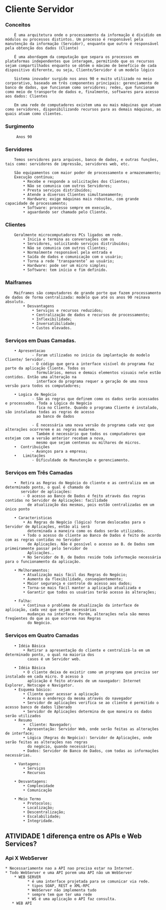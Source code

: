 # Cliente Servidor
### Conceitos
        É uma arquitetura onde o processamento da informação é dividido em módulos ou processos distintos. Um processo é responsável pela manutenção da informação (Servidor), enquanto que outro é responsável pela obtenção dos dados (Cliente)
        
        É uma abordagem da computação que separa os processos em plataformas independentes que interagem, permitindo que os recursos sejam compartilhados enquanto se obtém o máximo de benefício de cada dispositivo diferente, ou seja, Cliente/Servidor é um modelo lógico
        
        Sistema inovador surgido nos anos 90 e muito utilizado no meio corporativo, baseado em três componentes principais: gerenciamento de banco de dados, que funcionam como servidores; redes, que funcionam como meio de transporte de dados e, finalmente, softwares para acesso aos dados: Clientes
        
        Em uma rede de computadores existem uma ou mais máquinas que atuam como servidores, disponibilizando recursos para as demais máquinas, as quais atuam como clientes.
        
### Surgimento
         Anos 90

### Servidores
        Temos servidores para arquivos, banco de dados, e outras funções, tais como: servidores de impressão, servidores web, etc.
         
        São equipamentos com maior poder de processamento e armazenamento;
        Execução contínua;
            • Recebe e responde a solicitações dos Clientes;
            • Não se comunica com outros Servidores;
            • Presta serviços distribuídos;
            • Atende a diversos Clientes simultaneamente;
            • Hardware; exige máquinas mais robustas, com grande capacidade de processamento;
            • Software: processo sempre em execução,
            • aguardando ser chamado pelo Cliente.
### Clientes
        Geralmente microcomputadores PCs ligados em rede.
            • Inicia e termina as conversações com os
            • Servidores, solicitando serviços distribuídos;
            • Não se comunica com outros Clientes;
            • Normalmente responsável pela entrada e
            • Saída de dados e comunicação com o usuário;
            • Torna a rede ‘transparente’ ao usuário;
            • Hardware: pode ser um micro simples;
            • Software: tem início e fim definido.
### Maiframes
        Maiframes são computadores de grande porte que fazem processamento de dados de forma centralizada: modelo que até os anos 90 reinava absoluto.
            • Desvantagens
                • Serviços e recursos reduzidos;
                • Centralização de dados e recursos de processamento;
                • Inflexibilidade;
                • Inversatibilidade;
                • Custos elevados.
### Serviços em Duas Camadas.
        • Apresentacao
                - Foram utilizadas no início da implantação do modelo Cliente/ Servidor. 
                - O código que gera a interface visível do programa faz parte da aplicação Cliente. Todos os 
                  formulários, menus e demais elementos visuais nele estão contidos. Então uma alteração na
                  interface do programa requer a geração de uma nova versão para todos os computadores;
                
        • Logica de Negócio
                - São as regras que definem como os dados serão acessados e processados. Toda a Lógica do Negócio
                  fica no Cliente. Quando o programa Cliente é instalado, são instaladas todas as regras de acesso
                  ao banco de dados
                  
                - É necessária uma nova versão do programa cada vez que alterações ocorrerem e as regras mudarem.
                  Também é necessário que todos os computadores que estejam com a versão anterior recebam a nova,
                  mesmo que sejam centenas ou milhares de micros.
        •  Contribuições
                - Avanços para a empresa;
        •   Limitações
                - Dificuldade de Manutenção e gerenciamento.
### Serviços em Três Camadas
        •  Retira as Regras do Negócio do cliente e as centraliza em um determinado ponto, o qual é chamado de
           servidor de aplicações:
            - O acesso ao Banco de Dados é feito através das regras contidas no Servidor de Aplicações: facilidade
              de atualização das mesmas, pois estão centralizadas em um único ponto
              
        • Caracteristicas
            • As Regras do Negócio (lógica) foram deslocadas para o Servidor de Aplicações, então ali será
              determinada a maneira como os dados serão utilizados.
            • Todo o acesso do cliente ao Banco de Dados é feito de acordo com as regras contidas no Servidor
              de Aplicações. Não é possível o acesso ao B. de Dados sem primeiramente passar pelo Servidor de
              Aplicações.. 
            • No Servidor de B. de Dados reside toda informação necessária para o funcionamento da aplicação.
            
        • Melhoramentos:
            • Atualização mais fácil das Regras do Negócio;
            • Aumento da flexibilidade, conseqüentemente;
            • Maior segurança e controle do acesso aos dados;
            • Torna-se mais fácil manter a aplicação atualizada e
            • Garantir que todos os usuários terão acesso às alterações;
            
        • Falha:
            • Continua o problema de atualização da interface de aplicação, cada vez que sejam necessárias 
              mudanças na interface. Porém, alterações nela são menos freqüentes do que as que ocorrem nas Regras
              do Negócio.
        
### Serviços em Quatro Camadas
        • Idéia Básica      
            • Retirar a apresentação do cliente e centralizá-la em um determinado ponto, o qual na maioria dos
              casos é um Servidor web.
              
        • Idéia Básica            
            • O cliente deixa de existir como um programa que precisa ser instalado em cada micro. O acesso à
              aplicação é feito através de um navegador: Internet Explorer, Netscape e Navigator.
        • Esquema básico:     
            • Cliente quer acessar a aplicação
            • Acessa o endereço da mesma através do navegador
            • Servidor de aplicações verifica se ao cliente é permitido o acesso banco de dados liberado 
            • Servidor de Aplicações determina de que maneira os dados serão utilizados
        • Resumo
            •  Cliente: Navegador;
            • Apresentação: Servidor Web, onde serão feitas as alterações de interface; 
            • Lógica (Regras do Negócio): Servidor de Aplicações, onde serão feitas as alterações nas regras
              do negócio, quando necessárias;
            • Dados: Servidor de Banco de Dados, com todas as informações necessárias.
            
        • Vantagens:
            • Serviços
            • Recursos

        • Desvantagens:
            • Complexidade
            • Comunicação
            
        • Meio Termo 
            • Protocolos;
            • Localização;
            • Descentralização;
            • Escalabilidade;
            • Integridade.
            
## ATIVIDADE 1 diferença entre os APIs e Web Services?
### Api X WebServer
    * Necessariamente nao a API nao precisa estar na Internet.
    * Todo WebServer e uma API porem uma API não um WebServer
        * WEB SERVER
              * é uma interface projetada para se comunicar via rede.
              * tipos SOAP, REST e XML-RPC
              * WebServer não implementa tudo 
              * sempre tem que ter uma rede
              * WS é uma aplicação o API faz consulta.
       * WEB API

